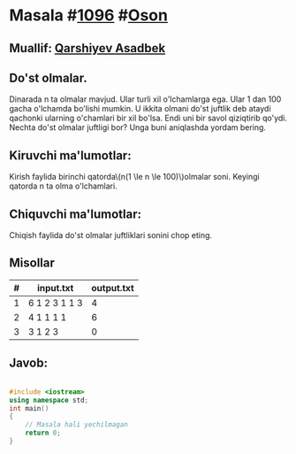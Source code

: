 
<h1>Masala #<a href="https://robocontest.uz/tasks/1096">1096</a> #<a href="https://robocontest.uz/tasks?category=1">Oson</a></h1>
<h2> Muallif: <a href="https://robocontest.uz/profile/asadbek">Qarshiyev Asadbek</a></h2>
<h2>Do'st olmalar.</h2>
<p>Dinarada n ta olmalar mavjud. Ular turli xil o'lchamlarga ega. Ular 1 dan 100 gacha o'lchamda bo'lishi mumkin. U ikkita olmani do'st juftlik deb ataydi qachonki ularning o'chamlari bir xil bo'lsa. Endi uni bir savol qiziqtirib qo'ydi. Nechta do'st olmalar juftligi bor? Unga buni aniqlashda yordam bering.</p>
<h2>Kiruvchi ma'lumotlar:</h2>
<p>Kirish faylida birinchi qatorda\(n(1 \le n \le 100)\)olmalar soni. Keyingi qatorda n ta olma o'lchamlari.</p>
<h2>Chiquvchi ma'lumotlar:</h2>
<p>Chiqish faylida do'st olmalar juftliklari sonini chop eting.</p>
<h2>Misollar</h2>
<table>
    <thead>
        <tr>
            <th>#</th>
            <th>input.txt</th>
            <th>output.txt</th>
        </tr>
    </thead>
    <tbody>
            <tr>
                <td>1</td>
                <td>6
1 2 3 1 1 3</td>
                <td>4</td>
            </tr>
            <tr>
                <td>2</td>
                <td>4
1 1 1 1</td>
                <td>6</td>
            </tr>
            <tr>
                <td>3</td>
                <td>3
1 2 3</td>
                <td>0</td>
            </tr>
    </tbody>
    </table>
    
<h2>Javob:</h2>

######
```cpp
#include <iostream>
using namespace std;
int main()
{
    // Masala hali yechilmagan
    return 0;
}
```
